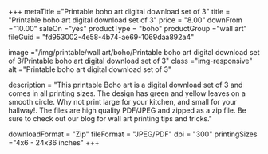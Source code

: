 +++
metaTitle ="Printable boho art digital download set of 3"
title = "Printable boho art digital download set of 3"
price = "8.00"
downFrom ="10.00"
saleOn ="yes"
productType = "boho"
productGroup ="wall art"
fileGuid = "fd953002-4e58-4b74-ae69-1069daa892a4"

image ="/img/printable/wall art/boho/Printable boho art digital download set of 3/Printable boho art digital download set of 3"
class ="img-responsive"
alt ="Printable boho art digital download set of 3"

description = "This printable Boho art is a digital download set of 3 and comes in all printing sizes. The design has green and yellow leaves on a smooth circle. Why not print large for your kitchen, and small for your hallway!.  The files are high quality PDF/JPEG and zipped as a zip file. Be sure to check out our blog for wall art printing tips and tricks."

downloadFormat = "Zip"
fileFormat = "JPEG/PDF"
dpi = "300"
printingSizes ="4x6 - 24x36 inches"
+++
